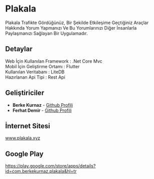 # Plakala
Plakala Trafikte Gördüğünüz, Bir Şekilde Etkileşime Geçtiğiniz Araçlar Hakkında Yorum Yapmanızı Ve Bu Yorumlarınızı Diğer İnsanlarla Paylaşmanızı Sağlayan Bir Uygulamadır.
</br>

## Detaylar
Web İçin Kullanılan Framework : .Net Core Mvc </br>
Mobil İçin Geliştirme Ortamı : Flutter </br>
Kullanılan Veritabanı : LiteDB </br>
Hazırlanan Api Tipi : Rest Api </br>

## Geliştiriciler
* **Berke Kurnaz** - [Github Profili](https://github.com/berkekurnaz)</br>  	
* **Ferhat Demir** - [Github Profili](https://github.com/dferhat)</br>  	

## İnternet Sitesi
www.plakala.xyz </br>

## Google Play
https://play.google.com/store/apps/details?id=com.berkekurnaz.plakala&hl=tr </br>